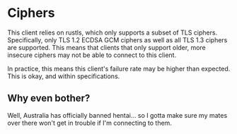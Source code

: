 # Ciphers

This client relies on rustls, which only supports a subset of TLS ciphers.
Specifically, only TLS 1.2 ECDSA GCM ciphers as well as all TLS 1.3 ciphers are
supported. This means that clients that only support older, more insecure
ciphers may not be able to connect to this client.

In practice, this means this client's failure rate may be higher than expected.
This is okay, and within specifications.

## Why even bother?

Well, Australia has officially banned hentai... so I gotta make sure my mates
over there won't get in trouble if I'm connecting to them.
